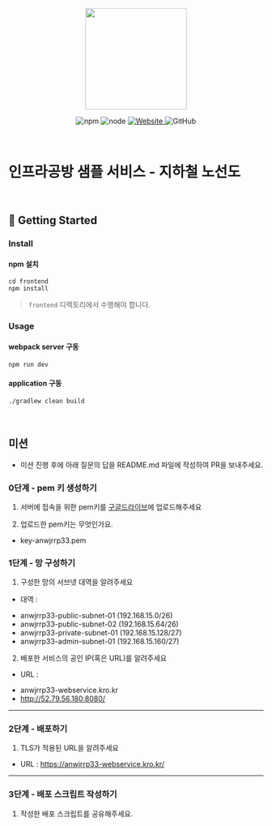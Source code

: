 <p align="center">
    <img width="200px;" src="https://raw.githubusercontent.com/woowacourse/atdd-subway-admin-frontend/master/images/main_logo.png"/>
</p>
<p align="center">
  <img alt="npm" src="https://img.shields.io/badge/npm-%3E%3D%205.5.0-blue">
  <img alt="node" src="https://img.shields.io/badge/node-%3E%3D%209.3.0-blue">
  <a href="https://edu.nextstep.camp/c/R89PYi5H" alt="nextstep atdd">
    <img alt="Website" src="https://img.shields.io/website?url=https%3A%2F%2Fedu.nextstep.camp%2Fc%2FR89PYi5H">
  </a>
  <img alt="GitHub" src="https://img.shields.io/github/license/next-step/atdd-subway-service">
</p>

<br>

# 인프라공방 샘플 서비스 - 지하철 노선도

<br>

## 🚀 Getting Started

### Install
#### npm 설치
```
cd frontend
npm install
```
> `frontend` 디렉토리에서 수행해야 합니다.

### Usage
#### webpack server 구동
```
npm run dev
```
#### application 구동
```
./gradlew clean build
```
<br>

## 미션

* 미션 진행 후에 아래 질문의 답을 README.md 파일에 작성하여 PR을 보내주세요.

### 0단계 - pem 키 생성하기

1. 서버에 접속을 위한 pem키를 [구글드라이브](https://drive.google.com/drive/folders/1dZiCUwNeH1LMglp8dyTqqsL1b2yBnzd1?usp=sharing)에 업로드해주세요

2. 업로드한 pem키는 무엇인가요.
* key-anwjrrp33.pem
### 1단계 - 망 구성하기
1. 구성한 망의 서브넷 대역을 알려주세요
- 대역 : 
* anwjrrp33-public-subnet-01 (192.168.15.0/26)
* anwjrrp33-public-subnet-02 (192.168.15.64/26)
* anwjrrp33-private-subnet-01 (192.168.15.128/27)
* anwjrrp33-admin-subnet-01 (192.168.15.160/27)
2. 배포한 서비스의 공인 IP(혹은 URL)를 알려주세요

- URL : 
* anwjrrp33-webservice.kro.kr
* http://52.79.56.180:8080/

---

### 2단계 - 배포하기
1. TLS가 적용된 URL을 알려주세요
- URL : https://anwjrrp33-webservice.kro.kr/

---

### 3단계 - 배포 스크립트 작성하기

1. 작성한 배포 스크립트를 공유해주세요.


